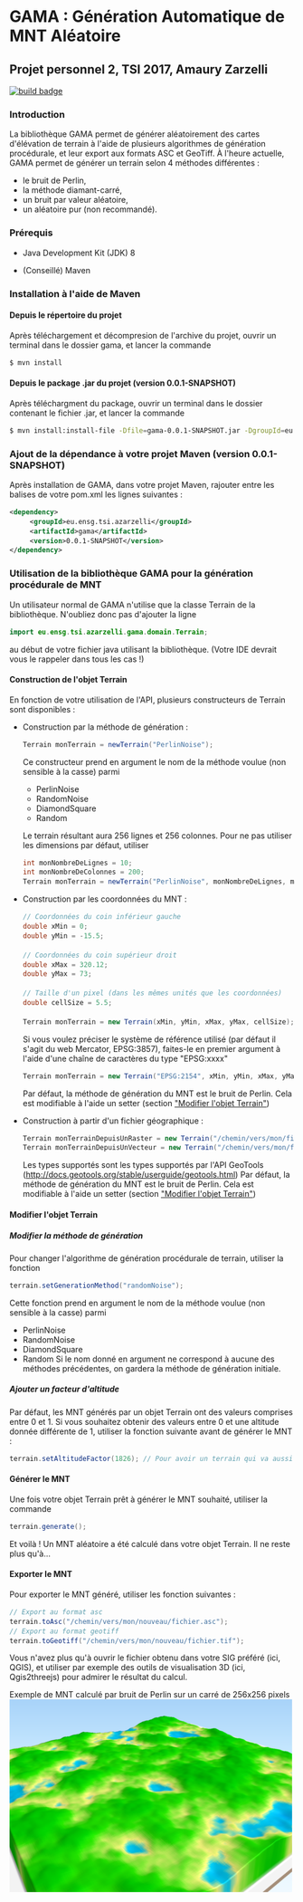 # GAMA : Génération Automatique de MNT Aléatoire
## Projet personnel 2, TSI 2017, Amaury Zarzelli

[![build badge](https://travis-ci.org/azarz/GAMA.svg?branch=master)](https://travis-ci.org/azarz/GAMA)

### Introduction

La bibliothèque GAMA permet de générer aléatoirement des cartes d'élévation de terrain à l'aide de plusieurs algorithmes de génération procédurale, et leur export aux formats ASC et GeoTiff.
À l'heure actuelle, GAMA permet de générer un terrain selon 4 méthodes différentes :
+ le bruit de Perlin,
+ la méthode diamant-carré,
+ un bruit par valeur aléatoire,
+ un aléatoire pur (non recommandé).

### Prérequis

+ Java Development Kit (JDK) 8

+ (Conseillé) Maven

### Installation à l'aide de Maven

#### Depuis le répertoire du projet

Après téléchargement et décompresion de l'archive du projet, ouvrir un terminal dans le dossier gama, et lancer la commande
```sh
$ mvn install
```

#### Depuis le package .jar du projet (version 0.0.1-SNAPSHOT)

Après téléchargment du package, ouvrir un terminal dans le dossier contenant le fichier .jar, et lancer la commande
```sh
$ mvn install:install-file -Dfile=gama-0.0.1-SNAPSHOT.jar -DgroupId=eu.ensg.tsi.azarzelli -DartifactId=gama -Dversion=0.0.1-SNAPSHOT -Dpackaging=jar
```

### Ajout de la dépendance à votre projet Maven (version 0.0.1-SNAPSHOT)

Après installation de GAMA, dans votre projet Maven, rajouter entre les balises <dependencies> de votre pom.xml les lignes suivantes :
```xml
<dependency>
     <groupId>eu.ensg.tsi.azarzelli</groupId>
     <artifactId>gama</artifactId>
     <version>0.0.1-SNAPSHOT</version>
</dependency>
```

### Utilisation de la bibliothèque GAMA pour la génération procédurale de MNT

Un utilisateur normal de GAMA n'utilise que la classe Terrain de la bibliothèque. N'oubliez donc pas d'ajouter la ligne
```java
import eu.ensg.tsi.azarzelli.gama.domain.Terrain;
```
au début de votre fichier java utilisant la bibliothèque. (Votre IDE devrait vous le rappeler dans tous les cas !)

#### Construction de l'objet Terrain

En fonction de votre utilisation de l'API, plusieurs constructeurs de Terrain sont disponibles :

+ Construction par la méthode de génération :
    ```java
    Terrain monTerrain = newTerrain("PerlinNoise");
    ```
    Ce constructeur prend en argument le nom de la méthode voulue (non sensible à la casse) parmi
	+ PerlinNoise
	+ RandomNoise
	+ DiamondSquare
	+ Random
	 
    Le terrain résultant aura 256 lignes et 256 colonnes. Pour ne pas utiliser les dimensions par défaut, utiliser
    ```java
    int monNombreDeLignes = 10;
    int monNombreDeColonnes = 200;
    Terrain monTerrain = newTerrain("PerlinNoise", monNombreDeLignes, monNombreDeColonnes);
    ```


+ Construction par les coordonnées du MNT :
	```java
	// Coordonnées du coin inférieur gauche
	double xMin = 0;
	double yMin = -15.5;

	// Coordonnées du coin supérieur droit
	double xMax = 320.12;
	double yMax = 73;
	
	// Taille d'un pixel (dans les mêmes unités que les coordonnées)
	double cellSize = 5.5;

	Terrain monTerrain = new Terrain(xMin, yMin, xMax, yMax, cellSize);

	```
	Si vous voulez préciser le système de référence utilisé (par défaut il s'agit du web Mercator, EPSG:3857), faites-le en premier argument à l'aide d'une chaîne de caractères du type "EPSG:xxxx"
	```java
	Terrain monTerrain = new Terrain("EPSG:2154", xMin, yMin, xMax, yMax, cellSize);
	```

	Par défaut, la méthode de génération du MNT est le bruit de Perlin. Cela est modifiable à l'aide un setter (section ["Modifier l'objet Terrain"](#modifier-l'objet-terrain))


+ Construction à partir d'un fichier géographique :
	```java
	Terrain monTerrainDepuisUnRaster = new Terrain("/chemin/vers/mon/fichier.tif", Terrain.RASTER_FILE);
	Terrain monTerrainDepuisUnVecteur = new Terrain("/chemin/vers/mon/fichier.shp", Terrain.VECTOR_FILE);
	```
	Les types supportés sont les types supportés par l'API GeoTools (http://docs.geotools.org/stable/userguide/geotools.html)
	Par défaut, la méthode de génération du MNT est le bruit de Perlin. Cela est modifiable à l'aide un setter (section ["Modifier l'objet Terrain"](#modifier-l'objet-terrain))


#### Modifier l'objet Terrain
##### Modifier la méthode de génération
Pour changer l'algorithme de génération procédurale de terrain, utiliser la fonction
```java
terrain.setGenerationMethod("randomNoise");
```
Cette fonction prend en argument le nom de la méthode voulue (non sensible à la casse) parmi
+ PerlinNoise
+ RandomNoise
+ DiamondSquare
+ Random
Si le nom donné en argument ne correspond à aucune des méthodes précédentes, on gardera la méthode de génération initiale.


##### Ajouter un facteur d'altitude
Par défaut, les MNT générés par un objet Terrain ont des valeurs comprises entre 0 et 1.
Si vous souhaitez obtenir des valeurs entre 0 et une altitude donnée différente de 1, utiliser la fonction suivante avant de générer le MNT :
```java
terrain.setAltitudeFactor(1826); // Pour avoir un terrain qui va aussi haut que la montagne de Lure !
```

#### Générer le MNT
Une fois votre objet Terrain prêt à générer le MNT souhaité, utiliser la commande
```java
terrain.generate();
```
Et voilà ! Un MNT aléatoire a été calculé dans votre objet Terrain. Il ne reste plus qu'à...


#### Exporter le MNT
Pour exporter le MNT généré, utiliser les fonction suivantes :
```java
// Export au format asc
terrain.toAsc("/chemin/vers/mon/nouveau/fichier.asc");
// Export au format geotiff
terrain.toGeotiff("/chemin/vers/mon/nouveau/fichier.tif");
```

Vous n'avez plus qu'à ouvrir le fichier obtenu dans votre SIG préféré (ici, QGIS), et utiliser par exemple des outils de visualisation 3D (ici, Qgis2threejs) pour admirer le résultat du calcul.

Exemple de MNT calculé par bruit de Perlin sur un carré de 256x256 pixels
![superbe MNT généré par bruit de perlin sur un carré de 256*256](doc/perlin256.png "superbe MNT généré par bruit de perlin sur un carré de 256*256")
